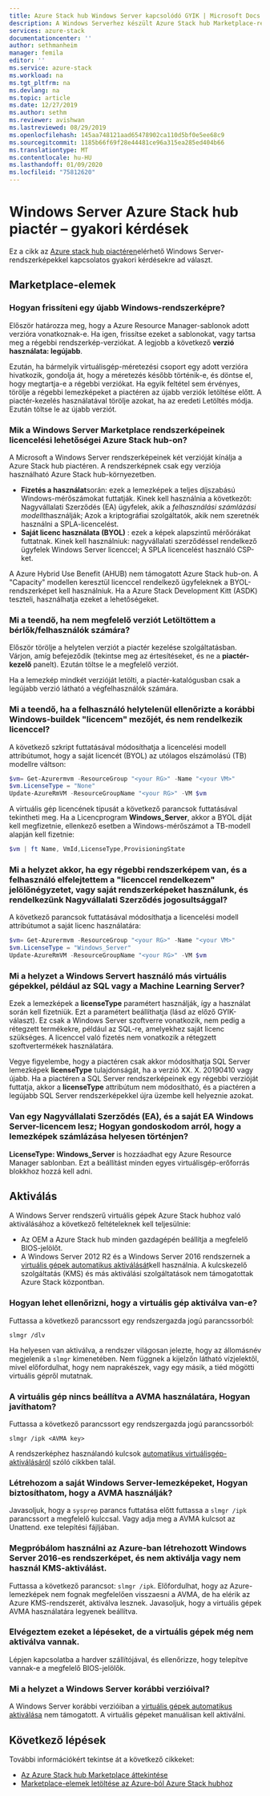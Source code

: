 ```yaml
---
title: Azure Stack hub Windows Server kapcsolódó GYIK | Microsoft Docs
description: A Windows Serverhez készült Azure Stack hub Marketplace-re vonatkozó gyakori kérdések listája
services: azure-stack
documentationcenter: ''
author: sethmanheim
manager: femila
editor: ''
ms.service: azure-stack
ms.workload: na
ms.tgt_pltfrm: na
ms.devlang: na
ms.topic: article
ms.date: 12/27/2019
ms.author: sethm
ms.reviewer: avishwan
ms.lastreviewed: 08/29/2019
ms.openlocfilehash: 145aa748121aad65478902ca110d5bf0e5ee68c9
ms.sourcegitcommit: 1185b66f69f28e44481ce96a315ea285ed404b66
ms.translationtype: MT
ms.contentlocale: hu-HU
ms.lasthandoff: 01/09/2020
ms.locfileid: "75812620"
---
```

# <a name="windows-server-in-azure-stack-hub-marketplace-faq"></a>Windows Server Azure Stack hub piactér – gyakori kérdések

Ez a cikk az [Azure stack hub piactéren](azure-stack-marketplace.md)elérhető Windows Server-rendszerképekkel kapcsolatos gyakori kérdésekre ad választ.

## <a name="marketplace-items"></a>Marketplace-elemek

### <a name="how-do-i-update-to-a-newer-windows-image"></a>Hogyan frissíteni egy újabb Windows-rendszerképre?

Először határozza meg, hogy a Azure Resource Manager-sablonok adott verzióra vonatkoznak-e. Ha igen, frissítse ezeket a sablonokat, vagy tartsa meg a régebbi rendszerkép-verziókat. A legjobb a következő **verzió használata: legújabb**.

Ezután, ha bármelyik virtuálisgép-méretezési csoport egy adott verzióra hivatkozik, gondolja át, hogy a méretezés később történik-e, és döntse el, hogy megtartja-e a régebbi verziókat. Ha egyik feltétel sem érvényes, törölje a régebbi lemezképeket a piactéren az újabb verziók letöltése előtt. A piactér-kezelés használatával törölje azokat, ha az eredeti Letöltés módja. Ezután töltse le az újabb verziót.

### <a name="what-are-the-licensing-options-for-windows-server-marketplace-images-on-azure-stack-hub"></a>Mik a Windows Server Marketplace rendszerképeinek licencelési lehetőségei Azure Stack hub-on?

A Microsoft a Windows Server rendszerképeinek két verzióját kínálja a Azure Stack hub piactéren. A rendszerképnek csak egy verziója használható Azure Stack hub-környezetben.  

- **Fizetés a használat**során: ezek a lemezképek a teljes díjszabású Windows-mérőszámokat futtatják.
   Kinek kell használnia a következőt: Nagyvállalati Szerződés (EA) ügyfelek, akik a *felhasználási számlázási modellt*használják; Azok a kriptográfiai szolgáltatók, akik nem szeretnék használni a SPLA-licencelést.
- **Saját licenc használata (BYOL)** : ezek a képek alapszintű mérőórákat futtatnak.
   Kinek kell használniuk: nagyvállalati szerződéssel rendelkező ügyfelek Windows Server licenccel; A SPLA licencelést használó CSP-ket.

A Azure Hybrid Use Benefit (AHUB) nem támogatott Azure Stack hub-on. A "Capacity" modellen keresztül licenccel rendelkező ügyfeleknek a BYOL-rendszerképet kell használniuk. Ha a Azure Stack Development Kitt (ASDK) teszteli, használhatja ezeket a lehetőségeket.

### <a name="what-if-i-downloaded-the-wrong-version-to-offer-my-tenantsusers"></a>Mi a teendő, ha nem megfelelő verziót Letöltöttem a bérlők/felhasználók számára?

Először törölje a helytelen verziót a piactér kezelése szolgáltatásban. Várjon, amíg befejeződik (tekintse meg az értesítéseket, és ne a **piactér-kezelő** panelt). Ezután töltse le a megfelelő verziót.

Ha a lemezkép mindkét verzióját letölti, a piactér-katalógusban csak a legújabb verzió látható a végfelhasználók számára.

### <a name="what-if-my-user-incorrectly-checked-the-i-have-a-license-box-in-previous-windows-builds-and-they-dont-have-a-license"></a>Mi a teendő, ha a felhasználó helytelenül ellenőrizte a korábbi Windows-buildek "licencem" mezőjét, és nem rendelkezik licenccel?

A következő szkript futtatásával módosíthatja a licencelési modell attribútumot, hogy a saját licencét (BYOL) az utólagos elszámolású (TB) modellre váltson:

```powershell
$vm= Get-Azurermvm -ResourceGroup "<your RG>" -Name "<your VM>"
$vm.LicenseType = "None"
Update-AzureRmVM -ResourceGroupName "<your RG>" -VM $vm
```

A virtuális gép licencének típusát a következő parancsok futtatásával tekintheti meg. Ha a Licencprogram **Windows_Server**, akkor a BYOL díját kell megfizetnie, ellenkező esetben a Windows-mérőszámot a TB-modell alapján kell fizetnie:

```powershell
$vm | ft Name, VmId,LicenseType,ProvisioningState
```

### <a name="what-if-i-have-an-older-image-and-my-user-forgot-to-check-the-i-have-a-license-box-or-we-use-our-own-images-and-we-do-have-enterprise-agreement-entitlement"></a>Mi a helyzet akkor, ha egy régebbi rendszerképem van, és a felhasználó elfelejtettem a "licenccel rendelkezem" jelölőnégyzetet, vagy saját rendszerképeket használunk, és rendelkezünk Nagyvállalati Szerződés jogosultsággal?

A következő parancsok futtatásával módosíthatja a licencelési modell attribútumot a saját licenc használatára:

```powershell
$vm= Get-Azurermvm -ResourceGroup "<your RG>" -Name "<your VM>"
$vm.LicenseType = "Windows_Server"
Update-AzureRmVM -ResourceGroupName "<your RG>" -VM $vm
```

### <a name="what-about-other-vms-that-use-windows-server-such-as-sql-or-machine-learning-server"></a>Mi a helyzet a Windows Servert használó más virtuális gépekkel, például az SQL vagy a Machine Learning Server?

Ezek a lemezképek a **licenseType** paramétert használják, így a használat során kell fizetniük. Ezt a paramétert beállíthatja (lásd az előző GYIK-választ). Ez csak a Windows Server szoftverre vonatkozik, nem pedig a rétegzett termékekre, például az SQL-re, amelyekhez saját licenc szükséges. A licenccel való fizetés nem vonatkozik a rétegzett szoftvertermékek használatára.

Vegye figyelembe, hogy a piactéren csak akkor módosíthatja SQL Server lemezképek **licenseType** tulajdonságát, ha a verzió XX. X. 20190410 vagy újabb. Ha a piactéren a SQL Server rendszerképeinek egy régebbi verzióját futtatja, akkor a **licenseType** attribútum nem módosítható, és a piactéren a legújabb SQL Server rendszerképekkel újra üzembe kell helyeznie azokat.

### <a name="i-have-an-enterprise-agreement-ea-and-will-be-using-my-ea-windows-server-license-how-do-i-make-sure-images-are-billed-correctly"></a>Van egy Nagyvállalati Szerződés (EA), és a saját EA Windows Server-licencem lesz; Hogyan gondoskodom arról, hogy a lemezképek számlázása helyesen történjen?

**LicenseType: Windows_Server** is hozzáadhat egy Azure Resource Manager sablonban. Ezt a beállítást minden egyes virtuálisgép-erőforrás blokkhoz hozzá kell adni.

## <a name="activation"></a>Aktiválás

A Windows Server rendszerű virtuális gépek Azure Stack hubhoz való aktiválásához a következő feltételeknek kell teljesülnie:

- Az OEM a Azure Stack hub minden gazdagépén beállítja a megfelelő BIOS-jelölőt.
- A Windows Server 2012 R2 és a Windows Server 2016 rendszernek a [virtuális gépek automatikus aktiválását](/previous-versions/windows/it-pro/windows-server-2012-R2-and-2012/dn303421(v=ws.11))kell használnia. A kulcskezelő szolgáltatás (KMS) és más aktiválási szolgáltatások nem támogatottak Azure Stack központban.

### <a name="how-can-i-verify-that-my-virtual-machine-is-activated"></a>Hogyan lehet ellenőrizni, hogy a virtuális gép aktiválva van-e?

Futtassa a következő parancssort egy rendszergazda jogú parancssorból:

```shell
slmgr /dlv
```

Ha helyesen van aktiválva, a rendszer világosan jelezte, hogy az állomásnév megjelenik a `slmgr` kimenetében. Nem függnek a kijelzőn látható vízjelektől, mivel előfordulhat, hogy nem naprakészek, vagy egy másik, a tiéd mögötti virtuális gépről mutatnak.

### <a name="my-vm-is-not-set-up-to-use-avma-how-can-i-fix-it"></a>A virtuális gép nincs beállítva a AVMA használatára, Hogyan javíthatom?

Futtassa a következő parancssort egy rendszergazda jogú parancssorból:

```shell
slmgr /ipk <AVMA key>
```

A rendszerképhez használandó kulcsok [automatikus virtuálisgép-aktiválásáról](/previous-versions/windows/it-pro/windows-server-2012-R2-and-2012/dn303421(v=ws.11)) szóló cikkben talál.

### <a name="i-create-my-own-windows-server-images-how-can-i-make-sure-they-use-avma"></a>Létrehozom a saját Windows Server-lemezképeket, Hogyan biztosíthatom, hogy a AVMA használják?

Javasoljuk, hogy a `sysprep` parancs futtatása előtt futtassa a `slmgr /ipk` parancssort a megfelelő kulccsal. Vagy adja meg a AVMA kulcsot az Unattend. exe telepítési fájljában.

### <a name="i-am-trying-to-use-my-windows-server-2016-image-created-on-azure-and-it-is-not-activating-or-using-kms-activation"></a>Megpróbálom használni az Azure-ban létrehozott Windows Server 2016-es rendszerképet, és nem aktiválja vagy nem használ KMS-aktiválást.

Futtassa a következő parancsot: `slmgr /ipk`. Előfordulhat, hogy az Azure-lemezképek nem fognak megfelelően visszaesni a AVMA, de ha elérik az Azure KMS-rendszerét, aktiválva lesznek. Javasoljuk, hogy a virtuális gépek AVMA használatára legyenek beállítva.

### <a name="i-have-performed-all-of-these-steps-but-my-virtual-machines-are-still-not-activating"></a>Elvégeztem ezeket a lépéseket, de a virtuális gépek még nem aktiválva vannak.

Lépjen kapcsolatba a hardver szállítójával, és ellenőrizze, hogy telepítve vannak-e a megfelelő BIOS-jelölők.

### <a name="what-about-earlier-versions-of-windows-server"></a>Mi a helyzet a Windows Server korábbi verzióival?

A Windows Server korábbi verzióiban a [virtuális gépek automatikus aktiválása](/previous-versions/windows/it-pro/windows-server-2012-R2-and-2012/dn303421(v=ws.11)) nem támogatott. A virtuális gépeket manuálisan kell aktiválni.

## <a name="next-steps"></a>Következő lépések

További információkért tekintse át a következő cikkeket:

- [Az Azure Stack hub Marketplace áttekintése](azure-stack-marketplace.md)
- [Marketplace-elemek letöltése az Azure-ból Azure Stack hubhoz](azure-stack-download-azure-marketplace-item.md)
